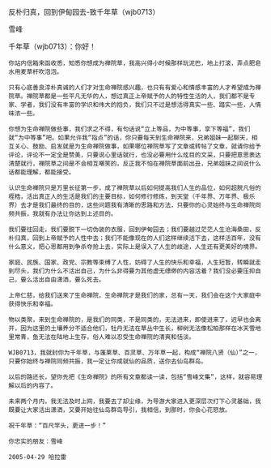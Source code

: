 反朴归真，回到伊甸园去-致千年草（wjb0713）

雪峰 


千年草（wjb0713）：你好！

    你站内信箱来函收悉，知悉你想成为禅院草，我高兴得小时候那样玩泥巴，地上打滚，弄点肥皂水用麦草杆吹泡泡。

    只有心底善良淳朴真诚的人们才对生命禅院感兴趣，也只有有爱心和情感丰富的人才希望成为禅院草。禅院草都是一些平凡无华的人，想过真正上帝赋予的人的特性生活的人，我们都不是专家、学者，我们没有丰富的学识和伟大的抱负，我们只不过是想活得真实一些、踏实一些，人情味浓一些。

    你想为生命禅院做些事，我们求之不得，有句话说“立上等品，为中等事，享下等福”，我们就“为中等事”吧。如果允许我“指点”的话，你只要每天到生命禅院来，兄弟姐妹一起聊天，相互关心、鼓励、启发就是为生命禅院做事，如果哪位禅院草写了文章或转帖了文章，就请你给予评论，评论不一定全是赞美，只要说心里话就行，也没必要用什么炫目的文采，只要把意思表达清楚就行，禅院草之间是不会相互嘲笑的，反正我不怕在禅院草面前出丑，兄弟姐妹之间说什么话都能理解，都能接受。

    认识生命禅院只是万里长征第一步，成了禅院草以后如何提高我们人生的品位，如何超脱凡俗的桎梏，活出真正人的生活是我们的主要目标，如何修行修炼，到天堂（千年界、万年界、极乐界）去才是我们最终的目的，这些问题我有清晰的思路和方法，只要你的心灵始终与生命禅院同频共振，我就有办法让你达到上述目的。

    我们要往回走，我们要脱下一切伪装的衣服，回到伊甸园去；我们要越过茫茫人生沧海桑田，反朴归真，回到上帝赋予的人性中去；我们不能像现在的人们这样继续活下去，这样活百年，没有什么意义，把心思都用到争杀夺抢上去，实际上是误入了人生的歧途，人生还有更美好的境界。

    家庭、民族、国家、政党、宗教等束缚了人性，妨碍了人生的快乐和幸福，人生短暂，转瞬就走到尽头，我们为什么不活出自己，为什么非得要为其他虚无缥缈的内容活着？我们没必要压抑自己，要么活出自由潇洒，要么死去。

    上帝仁慈，给我们送来了生命禅院，生命禅院才是我们的家，总有一天，我们会在这个大家庭中获得快乐和幸福。

    物以类聚，来到生命禅院的，是我们的同类，不是同类的，无法进来，即使进来了，迟早也会离开，因为这里的土壤养分不适合他们，牡丹无法在草丛中生长，柳树无法像松柏那样在冰天雪地里常青，鱼无法在陆地上生存，俗人难以忍受生命禅院的清爽和恬淡。

    WJB0713，我就封你为千年草，与蓬莱草、百灵草、万年草一起，构成“禅院八贤（仙）”之一，只要你始终与禅院同频共振，我一定让你成就仙的品质，送你去仙岛群岛。

    以后的路还长，望你先把《生命禅院》的所有文章都读一读，包括“雪峰文集”，这样，就容易理解以后的内容了。

    未来两个月内，我无法及时上网，我要去了却尘缘，为导游大家进入更深层次打下心灵基础，我既要让大家活出潇洒，又要开始往仙岛群岛导引，我相信，到那时，你会心花怒放。

    祝千年草：“百尺竿头，更进一步！”

    你忠实的朋友：雪峰

    2005-04-29 哈拉雷



